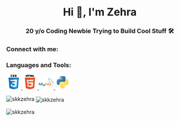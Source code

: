 <h1 align="center">Hi 👋, I'm Zehra</h1>
<h3 align="center">20 y/o Coding Newbie Trying to Build Cool Stuff 🛠️</h3>

<h3 align="left">Connect with me:</h3>
<p align="left">
</p>

<h3 align="left">Languages and Tools:</h3>
<p align="left"> <a href="https://www.w3schools.com/css/" target="_blank" rel="noreferrer"> <img src="https://raw.githubusercontent.com/devicons/devicon/master/icons/css3/css3-original-wordmark.svg" alt="css3" width="40" height="40"/> </a> <a href="https://www.w3.org/html/" target="_blank" rel="noreferrer"> <img src="https://raw.githubusercontent.com/devicons/devicon/master/icons/html5/html5-original-wordmark.svg" alt="html5" width="40" height="40"/> </a> <a href="https://www.mysql.com/" target="_blank" rel="noreferrer"> <img src="https://raw.githubusercontent.com/devicons/devicon/master/icons/mysql/mysql-original-wordmark.svg" alt="mysql" width="40" height="40"/> </a> <a href="https://www.python.org" target="_blank" rel="noreferrer"> <img src="https://raw.githubusercontent.com/devicons/devicon/master/icons/python/python-original.svg" alt="python" width="40" height="40"/> </a> </p>

<p><img align="left" src="https://github-readme-stats.vercel.app/api/top-langs?username=skkzehra&show_icons=true&locale=en&layout=compact" alt="skkzehra" /></p>

<p>&nbsp;<img align="center" src="https://github-readme-stats.vercel.app/api?username=skkzehra&show_icons=true&locale=en" alt="skkzehra" /></p>

<p><img align="center" src="https://github-readme-streak-stats.herokuapp.com/?user=skkzehra&" alt="skkzehra" /></p>
